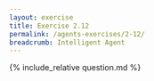 ```yaml
---
layout: exercise
title: Exercise 2.12
permalink: /agents-exercises/2-12/
breadcrumb: Intelligent Agent
---
```


{% include_relative question.md %}
